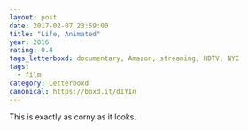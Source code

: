 ```yaml
---
layout: post 
date: 2017-02-07 23:59:00
title: "Life, Animated"
year: 2016
rating: 0.4
tags_letterboxd: documentary, Amazon, streaming, HDTV, NYC
tags:
  - film
category: Letterboxd
canonical: https://boxd.it/dIYIn
---
```


This is exactly as corny as it looks.